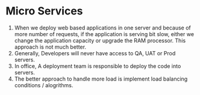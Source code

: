 # Micro Services
1. When we deploy web based applications in one server and because of more number of requests, if the application is serving bit slow, either we change the application capacity or upgrade the RAM processor. This approach is not much better.
2. Generally, Developers will never have access to QA, UAT or Prod servers. 
3. In office, A deployment team is responsible to deploy the code into servers. 
4. The better approach to handle more load is implement load balancing conditions / alogrithms. 

